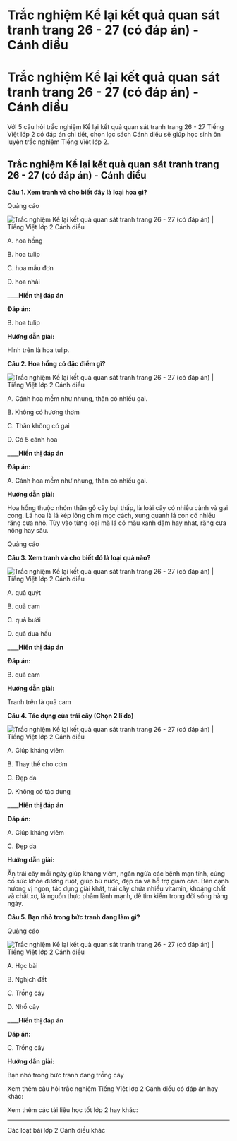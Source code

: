 # Trắc nghiệm Kể lại kết quả quan sát tranh trang 26 - 27 (có đáp án) - Cánh diều

# Trắc nghiệm Kể lại kết quả quan sát tranh trang 26 - 27 (có đáp án) - Cánh diều

Với 5 câu hỏi trắc nghiệm Kể lại kết quả quan sát tranh trang 26 - 27 Tiếng Việt lớp 2 có đáp án chi tiết, chọn lọc sách Cánh diều sẽ giúp học sinh ôn luyện trắc nghiệm Tiếng Việt lớp 2.

## Trắc nghiệm Kể lại kết quả quan sát tranh trang 26 - 27 (có đáp án) - Cánh diều

**Câu 1. Xem tranh và cho biết đây là loại hoa gì?**

Quảng cáo

![Trắc nghiệm Kể lại kết quả quan sát tranh trang 26 - 27 \(có đáp án\) | Tiếng Việt lớp 2 Cánh diều](https://vietjack.com/tieng-viet-2-cd/images/trac-nghiem-noi-va-nghe-ke-lai-ket-qua-quan-sat-tranh-trang-26-27-271016.PNG)

A. hoa hồng 

B. hoa tulip

C. hoa mẫu đơn 

D. hoa nhài 

____**Hiển thị đáp án**

**Đáp án:**

B. hoa tulip

**Hướng dẫn giải:**

Hình trên là hoa tulip. 

**Câu 2. Hoa hồng có đặc điểm gì?**

![Trắc nghiệm Kể lại kết quả quan sát tranh trang 26 - 27 \(có đáp án\) | Tiếng Việt lớp 2 Cánh diều](https://vietjack.com/tieng-viet-2-cd/images/trac-nghiem-noi-va-nghe-ke-lai-ket-qua-quan-sat-tranh-trang-26-27-271017.PNG)

A. Cánh hoa mềm như nhung, thân có nhiều gai. 

B. Không có hương thơm

C. Thân không có gai 

D. Có 5 cánh hoa

____**Hiển thị đáp án**

**Đáp án:**

A. Cánh hoa mềm như nhung, thân có nhiều gai. 

**Hướng dẫn giải:**

Hoa hồng thuộc nhóm thân gỗ cây bụi thấp, là loài cây có nhiều cành và gai cong. Lá hoa là lá kép lông chim mọc cách, xung quanh lá con có nhiều răng cưa nhỏ. Tùy vào từng loại mà lá có màu xanh đậm hay nhạt, răng cưa nông hay sâu.

Quảng cáo

**Câu 3. Xem tranh và cho biết đó là loại quả nào?**

![Trắc nghiệm Kể lại kết quả quan sát tranh trang 26 - 27 \(có đáp án\) | Tiếng Việt lớp 2 Cánh diều](https://vietjack.com/tieng-viet-2-cd/images/trac-nghiem-noi-va-nghe-ke-lai-ket-qua-quan-sat-tranh-trang-26-27-271018.PNG)

A. quả quýt

B. quả cam

C. quả bưởi

D. quả dưa hấu

____**Hiển thị đáp án**

**Đáp án:**

B. quả cam

**Hướng dẫn giải:**

Tranh trên là quả cam

**Câu 4. Tác dụng của trái cây (Chọn 2 lí do)**

![Trắc nghiệm Kể lại kết quả quan sát tranh trang 26 - 27 \(có đáp án\) | Tiếng Việt lớp 2 Cánh diều](https://vietjack.com/tieng-viet-2-cd/images/trac-nghiem-noi-va-nghe-ke-lai-ket-qua-quan-sat-tranh-trang-26-27-271019.PNG)

A. Giúp kháng viêm

B. Thay thế cho cơm 

C. Đẹp da

D. Không có tác dụng

____**Hiển thị đáp án**

**Đáp án:**

A. Giúp kháng viêm

C. Đẹp da

**Hướng dẫn giải:**

Ăn trái cây mỗi ngày giúp kháng viêm, ngăn ngừa các bệnh mạn tính, củng cố sức khỏe đường ruột, giúp bù nước, đẹp da và hỗ trợ giảm cân. Bên cạnh hương vị ngon, tác dụng giải khát, trái cây chứa nhiều vitamin, khoáng chất và chất xơ, là nguồn thực phẩm lành mạnh, dễ tìm kiếm trong đời sống hàng ngày.

**Câu 5. Bạn nhỏ trong bức tranh đang làm gì?**

Quảng cáo

![Trắc nghiệm Kể lại kết quả quan sát tranh trang 26 - 27 \(có đáp án\) | Tiếng Việt lớp 2 Cánh diều](https://vietjack.com/tieng-viet-2-cd/images/trac-nghiem-noi-va-nghe-ke-lai-ket-qua-quan-sat-tranh-trang-26-27-271020.PNG)

A. Học bài 

B. Nghịch đất 

C. Trồng cây 

D. Nhổ cây

____**Hiển thị đáp án**

**Đáp án:**

C. Trồng cây 

**Hướng dẫn giải:**

Bạn nhỏ trong bức tranh đang trồng cây

Xem thêm câu hỏi trắc nghiệm Tiếng Việt lớp 2 Cánh diều có đáp án hay khác:

Xem thêm các tài liệu học tốt lớp 2 hay khác:

* * *

Các loạt bài lớp 2 Cánh diều khác
